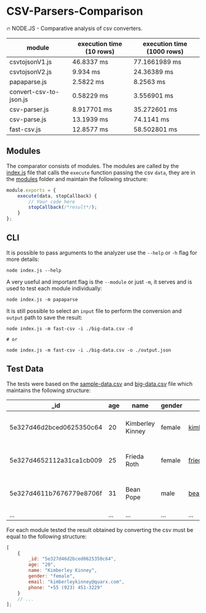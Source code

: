# CSV-Parsers-Comparison

🔥 NODE.JS - Comparative analysis of csv converters.

| module                 | execution time (10 rows) | execution time (1000 rows) |
| ---------------------- | ------------------------ | -------------------------- |
| csvtojsonV1.js         | 46.8337 ms               | 77.1661989 ms              |
| csvtojsonV2.js         | 9.934 ms                 | 24.36389 ms                |
| papaparse.js           | 2.5822 ms                | 8.2563 ms                  |
| convert-csv-to-json.js | 0.58229 ms               | 3.556901 ms                |
| csv-parser.js          | 8.917701 ms              | 35.272601 ms               |
| csv-parse.js           | 13.1939 ms               | 74.1141 ms                 |
| fast-csv.js            | 12.8577 ms               | 58.502801 ms               |

## Modules

The comparator consists of modules.
The modules are called by the [index.js](./index.js) file that calls the `execute` function passing the csv `data`,
they are in the [modules](./modules/) folder and maintain the following structure:

```js
module.exports = {
    execute(data, stopCallback) {
        // Your code here
        stopCallback(/*result*/);
    }
};
```

## CLI

It is possible to pass arguments to the analyzer use the `--help` or `-h` flag for more details:

```console
node index.js --help
```

A very useful and important flag is the `--module` or just `-m`, it serves and is used to test each module individually:

```console
node index.js -m papaparse
```

It is still possible to select an `input` file to perform the conversion and `output` path to save the result:

```console
node index.js -m fast-csv -i ./big-data.csv -d

# or

node index.js -m fast-csv -i ./big-data.csv -o ./output.json
```

## Test Data

The tests were based on the [sample-data.csv](./sample-data.csv) and [big-data.csv](./big-data.csv) file which maintains the following structure:

| \_id                     | age | name             | gender | email                     | phone              |
| ------------------------ | --- | ---------------- | ------ | ------------------------- | ------------------ |
| 5e327d46d2bced0625350c64 | 20  | Kimberley Kinney | female | kimberleykinney@quarx.com | +55 (923) 451-3229 |
| 5e327d4652112a31ca1cb009 | 25  | Frieda Roth      | female | friedaroth@quarx.com      | +55 (928) 580-3096 |
| 5e327d4611b7676779e8706f | 31  | Bean Pope        | male   | beanpope@quarx.com        | +55 (839) 449-2320 |
| ...                      | ... | ...              | ...    | ...                       | ...                |

For each module tested the result obtained by converting the csv must be equal to the following structure:

```js
[
    {
        _id: "5e327d46d2bced0625350c64",
        age: "20",
        name: "Kimberley Kinney",
        gender: "female",
        email: "kimberleykinney@quarx.com",
        phone: "+55 (923) 451-3229"
    }
    // ...
];
```
